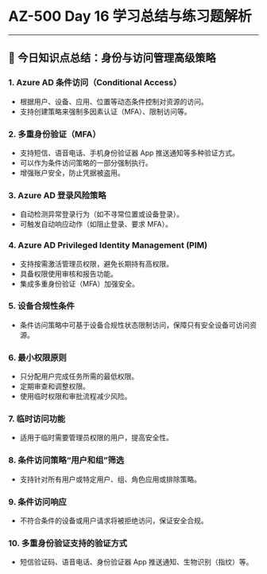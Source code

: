 # AZ-500 Day 16 学习总结与练习题解析

---

## 📘 今日知识点总结：身份与访问管理高级策略

### 1. Azure AD 条件访问（Conditional Access）  
- 根据用户、设备、应用、位置等动态条件控制对资源的访问。  
- 支持创建策略来强制多因素认证（MFA）、限制访问等。  

### 2. 多重身份验证（MFA）  
- 支持短信、语音电话、手机身份验证器 App 推送通知等多种验证方式。  
- 可以作为条件访问策略的一部分强制执行。  
- 增强账户安全，防止凭据被盗用。

### 3. Azure AD 登录风险策略  
- 自动检测异常登录行为（如不寻常位置或设备登录）。  
- 可触发自动响应动作（如阻止登录、要求 MFA）。  

### 4. Azure AD Privileged Identity Management (PIM)  
- 支持按需激活管理员权限，避免长期持有高权限。  
- 具备权限使用审核和报告功能。  
- 集成多重身份验证（MFA）加强安全。  

### 5. 设备合规性条件  
- 条件访问策略中可基于设备合规性状态限制访问，保障只有安全设备可访问资源。  

### 6. 最小权限原则  
- 只分配用户完成任务所需的最低权限。  
- 定期审查和调整权限。  
- 使用临时权限和审批流程减少风险。  

### 7. 临时访问功能  
- 适用于临时需要管理员权限的用户，提高安全性。  

### 8. 条件访问策略“用户和组”筛选  
- 支持针对所有用户或特定用户、组、角色应用或排除策略。  

### 9. 条件访问响应  
- 不符合条件的设备或用户请求将被拒绝访问，保证安全合规。  

### 10. 多重身份验证支持的验证方式  
- 短信验证码、语音电话、身份验证器 App 推送通知、生物识别（指纹）等。

